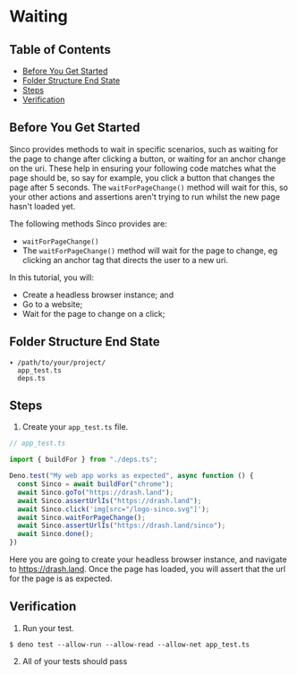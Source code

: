 # Waiting

## Table of Contents

* [Before You Get Started](#before-you-get-started)
* [Folder Structure End State](#folder-structure-end-state)
* [Steps](#steps)
* [Verification](#verification)

## Before You Get Started

Sinco provides methods to wait in specific scenarios, such as waiting for the page to change after clicking a button, or waiting for an anchor change on the uri. These help in ensuring your following code matches what the page should be, so say for example, you click a button that changes the page after 5 seconds. The `waitForPageChange()` method will wait for this, so your other actions and assertions aren't trying to run whilst the new page hasn't loaded yet.

The following methods Sinco provides are:

* `waitForPageChange()`
* The `waitForPageChange()` method will wait for the page to change, eg clicking an anchor tag that directs the user to a new uri.

In this tutorial, you will:

* Create a headless browser instance; and
* Go to a website;
* Wait for the page to change on a click;

## Folder Structure End State

```text
▾ /path/to/your/project/
  app_test.ts
  deps.ts
```

## Steps

1. Create your `app_test.ts` file.

  ```typescript
  // app_test.ts

  import { buildFor } from "./deps.ts";

  Deno.test("My web app works as expected", async function () {
    const Sinco = await buildFor("chrome");
    await Sinco.goTo("https://drash.land");
    await Sinco.assertUrlIs("https://drash.land");
    await Sinco.click('img[src="/logo-sinco.svg"]');
    await Sinco.waitForPageChange();
    await Sinco.assertUrlIs("https://drash.land/sinco");
    await Sinco.done();
  })
  ```

Here you are going to create your headless browser instance, and navigate to https://drash.land. Once the page has loaded, you will assert that the url for the page is as expected.

## Verification

1. Run your test.

  ```shell
  $ deno test --allow-run --allow-read --allow-net app_test.ts
  ```

2. All of your tests should pass